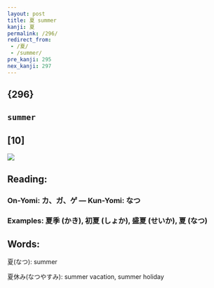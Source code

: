 ```yaml
---
layout: post
title: 夏 summer
kanji: 夏
permalink: /296/
redirect_from:
 - /夏/
 - /summer/
pre_kanji: 295
nex_kanji: 297
---
```


## {296}

## `summer`

## [10]

<div class="stroke"><img src="E5A48F.png" /></div>

## Reading:

### On-Yomi: カ、ガ、ゲ &mdash; Kun-Yomi: なつ

### Examples: 夏季 (かき), 初夏 (しょか), 盛夏 (せいか), 夏 (なつ)

## Words:

夏(なつ): summer

夏休み(なつやすみ): summer vacation, summer holiday
